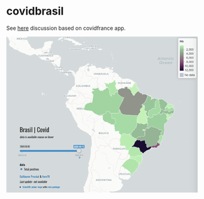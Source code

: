 # covidbrasil


See [here](https://gist.github.com/GuillaumePressiat/0e3658624e42f763e3e6a67df92bc6c5#gistcomment-3354563) discussion based on covidfrance app.


![](capture_2020-07-18.png)

